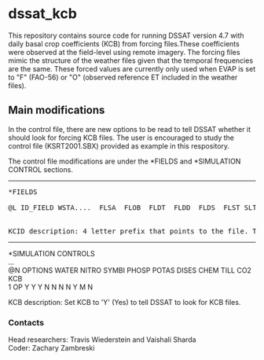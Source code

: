 # dssat_kcb

This repository contains source code for running DSSAT version 4.7 with daily basal crop coefficients (KCB) from forcing files.These coefficients were observed at the field-level using remote imagery. The forcing files mimic the structure of the weather files given that the temporal frequencies are the same. These forced values are currently only used when EVAP is set to "F" (FAO-56) or "O" (observed reference ET included in the weather files).

## Main modifications

In the control file, there are new options to be read to tell DSSAT whether it should look for forcing KCB files. The user is encouraged to study the control file (KSRT2001.SBX) provided as example in this respository. </br>

The control file modifications are under the *FIELDS and *SIMULATION CONTROL sections.

-------
<pre>
*FIELDS <br/>
@L ID_FIELD WSTA....  FLSA  FLOB  FLDT  FLDD  FLDS  FLST SLTX  SLDP  ID_SOIL    *KCID* </br>

KCID description: 4 letter prefix that points to the file. These files must have extension ***.KCB
</pre>
-------

*SIMULATION CONTROLS <br/>
...</br>
@N OPTIONS     WATER NITRO SYMBI PHOSP POTAS DISES  CHEM  TILL   CO2   KCB <br/>
 1 OP              Y     Y     Y     N     N     N     N     Y     M     N </br>
 
KCB description: Set KCB to 'Y' (Yes) to tell DSSAT to look for KCB files. 


### Contacts

Head researchers: Travis Wiederstein and Vaishali Sharda </br>
Coder: Zachary Zambreski
